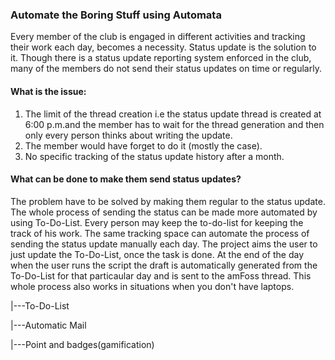 ### Automate the Boring Stuff using Automata
Every member of the club is engaged in different activities and tracking their work each day, becomes a necessity. Status update is the solution to it. 
Though there is a status update reporting system enforced in the club, many of the members do not send their status updates on time or regularly. 
#### What is the issue:
1. The limit of the thread creation i.e the status update thread is created at 6:00 p.m.and the member has to wait for the thread generation and then only every person thinks about writing the update.
2. The member would have forget to do it (mostly the case).
3. No specific tracking of the status update history after a month.

#### What can be done to make them send status updates?
The problem have to be solved by making them regular to the status update.
The whole process of sending the status can be made more automated by using To-Do-List.
Every person may keep the to-do-list for keeping the track of his work. The same tracking space can automate the process of sending the status update manually each day.
The project aims the user to just update the To-Do-List, once the task is done. At the end of the day when the user runs the script the draft is automatically generated from the To-Do-List for that particaular day and is sent to the amFoss thread.
This whole process also works in situations when you don't have laptops.



|---To-Do-List

|---Automatic Mail

|---Point and badges(gamification)

